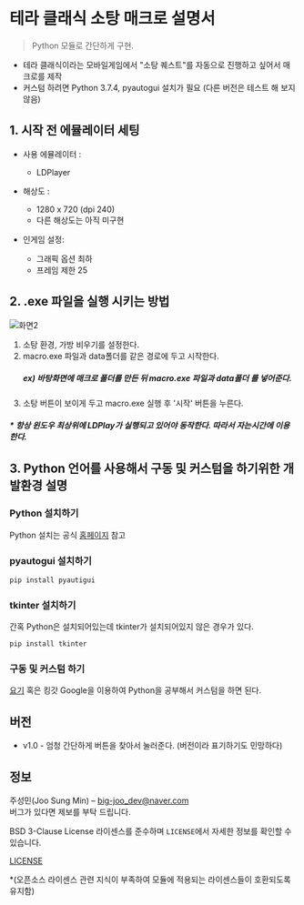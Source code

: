 # 테라 클래식 소탕 매크로 설명서
> Python 모듈로 간단하게 구현.


 * 테라 클래식이라는 모바일게임에서 "소탕 퀘스트"를 자동으로 진행하고 싶어서 매크로를 제작  
 * 커스텀 하려면 Python 3.7.4, pyautogui 설치가 필요 (다른 버전은 테스트 해 보지 않음)     
 

 ## 1. 시작 전 에뮬레이터 세팅 
 
 
 * 사용 에뮬레이터 :  
     * LDPlayer
 
 * 해상도 :  
     * 1280 x 720 (dpi 240)
     * 다른 해상도는 아직 미구현  
      
 * 인게임 설정:  
     * 그래픽 옵션 최하
     * 프레임 제한 25
 
  
  

 ## 2. .exe 파일을 실행 시키는 방법  

 
 ![화면2](https://user-images.githubusercontent.com/46941349/63182647-ff709200-c08d-11e9-82a6-7755fc70dc25.PNG)
 1. 소탕 환경, 가방 비우기를 설정한다.  
 2. macro.exe 파일과 data폴더를 같은 경로에 두고 시작한다.  
    ##### ex) 바탕화면에 매크로 폴더를 만든 뒤 macro.exe 파일과 data폴더 를 넣어준다.
 3. 소탕 버튼이 보이게 두고 macro.exe 실행 후 '시작' 버튼을 누른다.  
 ##### * 항상 윈도우 최상위에 LDPlay가 실행되고 있어야 동작한다. 따라서 자는시간에 이용한다.
 
 
 ## 3. Python 언어를 사용해서 구동 및 커스텀을 하기위한 개발환경 설명  
 ### Python 설치하기  
 Python 설치는 공식 [홈페이지](https://www.python.org/) 참고  
 ### pyautogui 설치하기  
```sh
pip install pyautigui
```
 ### tkinter 설치하기  
 간혹 Python은 설치되어있는데 tkinter가 설치되어있지 않은 경우가 있다.  
 ```sh
 pip install tkinter
 ```
 ### 구동 및 커스텀 하기
 [요기](https://github.com/Sungmin-Joo/Codes_for_Beginners/tree/master/Python) 혹은 킹갓 Google을 이용하여 Python을 공부해서 커스텀을 하면 된다.
 
 ## 버전
 * v1.0 - 엄청 간단하게 버튼을 찾아서 눌러준다. (버전이라 표기하기도 민망하다)
 
 ## 정보

 주성민(Joo Sung Min) – big-joo_dev@naver.com  
 버그가 있다면 제보를 부탁 드립니다.  
   
  BSD 3-Clause License 라이센스를 준수하며 ``LICENSE``에서 자세한 정보를 확인할 수 있습니다.

 [LICENSE](https://github.com/Sungmin-Joo/TERA_macro/blob/master/LICENSE)
 
 *(오픈소스 라이센스 관련 지식이 부족하여 모듈에 적용되는 라이센스들이 호환되도록 유지함)
